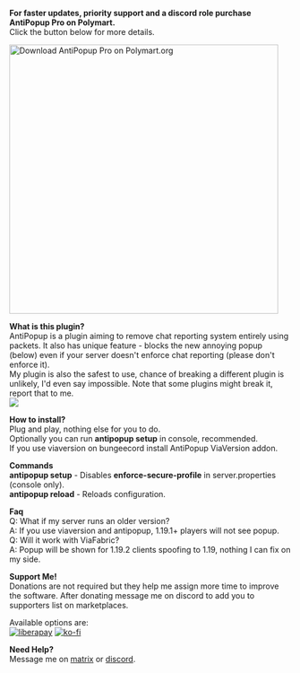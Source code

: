 **For faster updates, priority support and a discord role purchase AntiPopup Pro on Polymart.**  
Click the button below for more details.

[<img src="https://images.polymart.org/resource/4921/default.jpg" width="480" alt="Download AntiPopup Pro on Polymart.org" title="Download AntiPopup Pro on Polymart.org">](https://polymart.org/resource/antipopup-pro.4921)

**What is this plugin?** \
AntiPopup is a plugin aiming to remove chat reporting system entirely using packets. It also has unique feature - blocks the new annoying popup (below) even if your server doesn't enforce chat reporting (please don't enforce it). \
My plugin is also the safest to use, chance of breaking a different plugin is unlikely, I'd even say impossible. Note that some plugins might break it, report that to me. \
![](https://cdn.discordapp.com/attachments/834878536816525344/1002561207603048468/unknown.png)

**How to install?**\
Plug and play, nothing else for you to do. \
Optionally you can run **antipopup setup** in console, recommended. \
If you use viaversion on bungeecord install AntiPopup ViaVersion addon.

**Commands** \
**antipopup setup** - Disables **enforce-secure-profile** in server.properties (console only). \
**antipopup reload** - Reloads configuration.

**Faq** \
Q: What if my server runs an older version? \
A: If you use viaversion and antipopup, 1.19.1+ players will not see popup. \
Q: Will it work with ViaFabric? \
A: Popup will be shown for 1.19.2 clients spoofing to 1.19, nothing I can fix on my side.

**Support Me!** \
Donations are not required but they help me assign more time to improve the software. After donating message me on discord to add you to supporters list on marketplaces.

Available options are: \
[![liberapay](https://liberapay.com/assets/widgets/donate.svg "")](https://liberapay.com/Kaspian/donate "")
[![ko-fi](https://i.imgur.com/TUJMO7O.png "")](https://ko-fi.com/kaspiandev "")

**Need Help?** \
Message me on [matrix](https://matrix.to/#/#future-project:matrix.org) or [discord](https://discord.gg/eak2zA4s6m).
